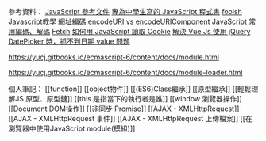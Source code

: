 
參考資料：
[JavaScript 參考文件](https://developer.mozilla.org/zh-TW/docs/Web/JavaScript/Reference)
[專為中學生寫的 JavaScript 程式書](https://ccckmit.gitbooks.io/javascript/content/)
[fooish Javascript教學](https://www.fooish.com/javascript/)
[網址編碼 encodeURI vs encodeURIComponent](https://kamadiam.com/encodeuri-vs-encodeuricomponent/#google_vignette)
[JavaScript 常用編碼、解碼](https://www.cythilya.tw/2020/07/24/encode-decode/)
[Fetch](https://developer.mozilla.org/zh-CN/docs/Web/API/Window/fetch#%E7%A4%BA%E4%BE%8B)
[如何用 JavaScript 讀取 Cookie](https://www.shubo.io/cookies/#%E5%A6%82%E4%BD%95%E7%94%A8-javascript-%E8%AE%80%E5%8F%96-cookie)
[解決 Vue Js 使用 jQuery DatePicker 時，抓不到日期 value 問題](https://dotblogs.com.tw/marsxie/2017/07/19/190143)

https://yucj.gitbooks.io/ecmascript-6/content/docs/module.html

https://yucj.gitbooks.io/ecmascript-6/content/docs/module-loader.html

個人筆記：
[[function]]
[[object物件]]
[[(ES6)Class繼承]]
[[原型繼承]]
[[輕鬆理解JS 原型、原型鏈]]
[[this 是指當下的執行者是誰]]
[[window 瀏覽器操作]]
[[Document DOM操作]]
[[非同步 Promise]]
[[AJAX - XMLHttpRequest]]
[[AJAX - XMLHttpRequest 事件]]
[[AJAX - XMLHttpRequest 上傳檔案]]
[[在瀏覽器中使用JavaScript module(模組)]]